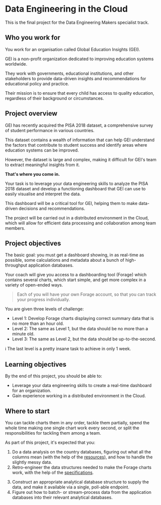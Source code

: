 # Data Engineering in the Cloud

This is the final project for the Data Engineering Makers specialist track.

## Who you work for

You work for an organisation called Global Education Insights (GEI).

GEI is a non-profit organization dedicated to improving education systems
worldwide.

They work with governments, educational institutions, and other stakeholders to
provide data-driven insights and recommendations for educational policy and
practice.

Their mission is to ensure that every child has access to quality education,
regardless of their background or circumstances.


## Project overview

GEI has recently acquired the PISA 2018 dataset, a comprehensive survey of
student performance in various countries.

This dataset contains a wealth of information that can help GEI understand the
factors that contribute to student success and identify areas where education
systems can be improved.

However, the dataset is large and complex, making it difficult for GEI's team to
extract meaningful insights from it.

**That's where you come in.**

Your task is to leverage your data engineering skills to analyze the PISA 2018
dataset and develop a functioning dashboard that GEI can use to easily visualise
and interpret the data.

This dashboard will be a critical tool for GEI, helping them to make data-driven
decisions and recommendations.

The project will be carried out in a distributed environment in the Cloud, which
will allow for efficient data processing and collaboration among team members.


## Project objectives

The basic goal: you must get a dashboard showing, in as real-time as possible,
some calculations and metadata about a bunch of high-throughput application
databases.

Your coach will give you access to a dashboarding tool (Forage) which contains
several charts, which start simple, and get more complex in a variety of
open-ended ways.

> Each of you will have your own Forage account, so that you can track your
> progress individually.

You are given three levels of challenge:

- Level 1: Develop Forage charts displaying correct summary data that is no
   more than an hour old.
- Level 2: The same as Level 1, but the data should be no more than a minute
   old.
- Level 3: The same as Level 2, but the data should be up-to-the-second.

:information_source: The last level is a pretty insane task to achieve in only 1
week.


## Learning objectives

By the end of this project, you should be able to:

- Leverage your data engineering skills to create a real-time dashboard for an
  organization.
- Gain experience working in a distributed environment in the Cloud.


## Where to start

You can tackle charts them in any order, tackle them partially, spend the whole
time making one single chart work every second, or split the responsibilities
for tackling them among a team.

As part of this project, it's expected that you:

1. Do a data analysis on the country databases, figuring out what all the
   columns mean (with the help of the [resources](https://github.com/ilhaam-start/data-engineering-in-the-cloud/tree/7cbe9f3c50840ce13cd9e6e7bc40a4697172edd9/resources)), and how to
   handle the slightly messy data.
2. Retro-engineer the data structures needed to make the Forage charts work,
   with the help of the [specifications](https://github.com/ilhaam-start/data-engineering-in-the-cloud/tree/7cbe9f3c50840ce13cd9e6e7bc40a4697172edd9/specifications).

<!-- OMITTED -->

3. Construct an appropriate analytical database structure to supply the data,
   and make it available via a single, poll-able endpoint.
4. Figure out how to batch- or stream-process data from the application
   databases into their relevant analytical databases.
